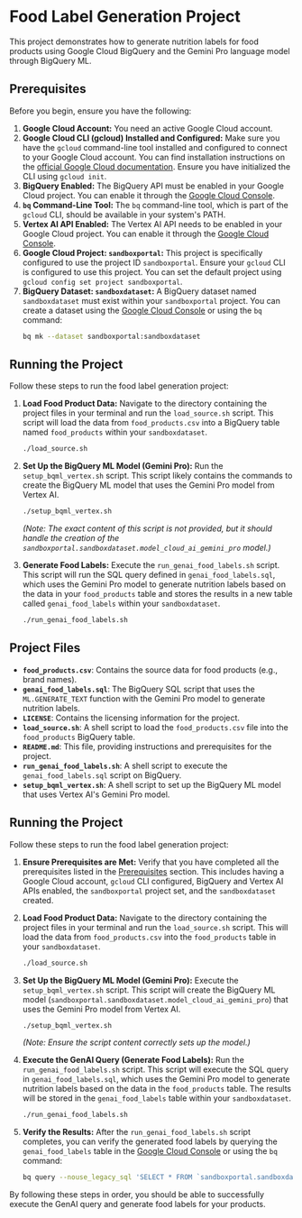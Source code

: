 # Food Label Generation Project

This project demonstrates how to generate nutrition labels for food products using Google Cloud BigQuery and the Gemini Pro language model through BigQuery ML.

## Prerequisites

Before you begin, ensure you have the following:

1.  **Google Cloud Account:** You need an active Google Cloud account.
2.  **Google Cloud CLI (gcloud) Installed and Configured:** Make sure you have the `gcloud` command-line tool installed and configured to connect to your Google Cloud account. You can find installation instructions on the [official Google Cloud documentation](https://cloud.google.com/sdk/docs/install). Ensure you have initialized the CLI using `gcloud init`.
3.  **BigQuery Enabled:** The BigQuery API must be enabled in your Google Cloud project. You can enable it through the [Google Cloud Console](https://console.cloud.google.com/apis/library/bigquery.googleapis.com).
4.  **`bq` Command-Line Tool:** The `bq` command-line tool, which is part of the `gcloud` CLI, should be available in your system's PATH.
5.  **Vertex AI API Enabled:** The Vertex AI API needs to be enabled in your Google Cloud project. You can enable it through the [Google Cloud Console](https://console.cloud.google.com/apis/library/aiplatform.googleapis.com).
6.  **Google Cloud Project: `sandboxportal`:** This project is specifically configured to use the project ID `sandboxportal`. Ensure your `gcloud` CLI is configured to use this project. You can set the default project using `gcloud config set project sandboxportal`.
7.  **BigQuery Dataset: `sandboxdataset`:** A BigQuery dataset named `sandboxdataset` must exist within your `sandboxportal` project. You can create a dataset using the [Google Cloud Console](https://console.cloud.google.com/bigquery) or using the `bq` command:
    ```bash
    bq mk --dataset sandboxportal:sandboxdataset
    ```

## Running the Project

Follow these steps to run the food label generation project:

1.  **Load Food Product Data:**
    Navigate to the directory containing the project files in your terminal and run the `load_source.sh` script. This script will load the data from `food_products.csv` into a BigQuery table named `food_products` within your `sandboxdataset`.
    ```bash
    ./load_source.sh
    ```

2.  **Set Up the BigQuery ML Model (Gemini Pro):**
    Run the `setup_bqml_vertex.sh` script. This script likely contains the commands to create the BigQuery ML model that uses the Gemini Pro model from Vertex AI.
    ```bash
    ./setup_bqml_vertex.sh
    ```
    *(Note: The exact content of this script is not provided, but it should handle the creation of the `sandboxportal.sandboxdataset.model_cloud_ai_gemini_pro` model.)*

3.  **Generate Food Labels:**
    Execute the `run_genai_food_labels.sh` script. This script will run the SQL query defined in `genai_food_labels.sql`, which uses the Gemini Pro model to generate nutrition labels based on the data in your `food_products` table and stores the results in a new table called `genai_food_labels` within your `sandboxdataset`.
    ```bash
    ./run_genai_food_labels.sh
    ```

## Project Files

* **`food_products.csv`**: Contains the source data for food products (e.g., brand names).
* **`genai_food_labels.sql`**: The BigQuery SQL script that uses the `ML.GENERATE_TEXT` function with the Gemini Pro model to generate nutrition labels.
* **`LICENSE`**: Contains the licensing information for the project.
* **`load_source.sh`**: A shell script to load the `food_products.csv` file into the `food_products` BigQuery table.
* **`README.md`**: This file, providing instructions and prerequisites for the project.
* **`run_genai_food_labels.sh`**: A shell script to execute the `genai_food_labels.sql` script on BigQuery.
* **`setup_bqml_vertex.sh`**: A shell script to set up the BigQuery ML model that uses Vertex AI's Gemini Pro model.

## Running the Project

Follow these steps to run the food label generation project:

1.  **Ensure Prerequisites are Met:** Verify that you have completed all the prerequisites listed in the [Prerequisites](#prerequisites) section. This includes having a Google Cloud account, `gcloud` CLI configured, BigQuery and Vertex AI APIs enabled, the `sandboxportal` project set, and the `sandboxdataset` created.

2.  **Load Food Product Data:**
    Navigate to the directory containing the project files in your terminal and run the `load_source.sh` script. This will load the data from `food_products.csv` into the `food_products` table in your `sandboxdataset`.
    ```bash
    ./load_source.sh
    ```

3.  **Set Up the BigQuery ML Model (Gemini Pro):**
    Execute the `setup_bqml_vertex.sh` script. This script will create the BigQuery ML model (`sandboxportal.sandboxdataset.model_cloud_ai_gemini_pro`) that uses the Gemini Pro model from Vertex AI.
    ```bash
    ./setup_bqml_vertex.sh
    ```
    *(Note: Ensure the script content correctly sets up the model.)*

4.  **Execute the GenAI Query (Generate Food Labels):**
    Run the `run_genai_food_labels.sh` script. This script will execute the SQL query in `genai_food_labels.sql`, which uses the Gemini Pro model to generate nutrition labels based on the data in the `food_products` table. The results will be stored in the `genai_food_labels` table within your `sandboxdataset`.
    ```bash
    ./run_genai_food_labels.sh
    ```

5.  **Verify the Results:**
    After the `run_genai_food_labels.sh` script completes, you can verify the generated food labels by querying the `genai_food_labels` table in the [Google Cloud Console](https://console.cloud.google.com/bigquery) or using the `bq` command:
    ```bash
    bq query --nouse_legacy_sql 'SELECT * FROM `sandboxportal.sandboxdataset.genai_food_labels` LIMIT 10;'
    ```

By following these steps in order, you should be able to successfully execute the GenAI query and generate food labels for your products.